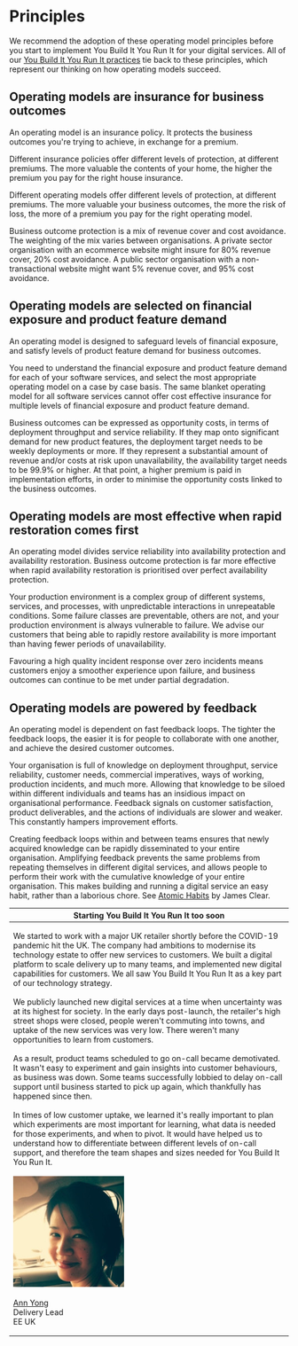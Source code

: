 # Principles

We recommend the adoption of these operating model principles before you start to implement You Build It You Run It for your digital services. All of our [You Build It You Run It practices](practices/) tie back to these principles, which represent our thinking on how operating models succeed.

## Operating models are insurance for business outcomes

An operating model is an insurance policy. It protects the business outcomes you're trying to achieve, in exchange for a premium.

Different insurance policies offer different levels of protection, at different premiums. The more valuable the contents of your home, the higher the premium you pay for the right house insurance.

Different operating models offer different levels of protection, at different premiums. The more valuable your business outcomes, the more the risk of loss, the more of a premium you pay for the right operating model.

Business outcome protection is a mix of revenue cover and cost avoidance. The weighting of the mix varies between organisations. A private sector organisation with an ecommerce website might insure for 80% revenue cover, 20% cost avoidance. A public sector organisation with a non-transactional website might want 5% revenue cover, and 95% cost avoidance.

## Operating models are selected on financial exposure and product feature demand

An operating model is designed to safeguard levels of financial exposure, and satisfy levels of product feature demand for business outcomes.

You need to understand the financial exposure and product feature demand for each of your software services, and select the most appropriate operating model on a case by case basis. The same blanket operating model for all software services cannot offer cost effective insurance for multiple levels of financial exposure and product feature demand.

Business outcomes can be expressed as opportunity costs, in terms of deployment throughput and service reliability. If they map onto significant demand for new product features, the deployment target needs to be weekly deployments or more. If they represent a substantial amount of revenue and/or costs at risk upon unavailability, the availability target needs to be 99.9% or higher. At that point, a higher premium is paid in implementation efforts, in order to minimise the opportunity costs linked to the business outcomes.

## Operating models are most effective when rapid restoration comes first

An operating model divides service reliability into availability protection and availability restoration. Business outcome protection is far more effective when rapid availability restoration is prioritised over perfect availability protection.

Your production environment is a complex group of different systems, services, and processes, with unpredictable interactions in unrepeatable conditions. Some failure classes are preventable, others are not, and your production environment is always vulnerable to failure. We advise our customers that being able to rapidly restore availability is more important than having fewer periods of unavailability.

Favouring a high quality incident response over zero incidents means customers enjoy a smoother experience upon failure, and business outcomes can continue to be met under partial degradation.

## Operating models are powered by feedback

An operating model is dependent on fast feedback loops. The tighter the feedback loops, the easier it is for people to collaborate with one another, and achieve the desired customer outcomes.

Your organisation is full of knowledge on deployment throughput, service reliability, customer needs, commercial imperatives, ways of working, production incidents, and much more. Allowing that knowledge to be siloed within different individuals and teams has an insidious impact on organisational performance. Feedback signals on customer satisfaction, product deliverables, and the actions of individuals are slower and weaker. This constantly hampers improvement efforts.

Creating feedback loops within and between teams ensures that newly acquired knowledge can be rapidly disseminated to your entire organisation. Amplifying feedback prevents the same problems from repeating themselves in different digital services, and allows people to perform their work with the cumulative knowledge of your entire organisation. This makes building and running a digital service an easy habit, rather than a laborious chore. See [Atomic Habits](https://www.amazon.com/Atomic-Habits-Proven-Build-Break/dp/0735211299) by James Clear.

| Starting You Build It You Run It too soon                                                                                                                                                                                                                                                                                                                                                                                                                                                                                                                                                                                                                                                                                                                                                                                                                                                                                                                                                                                                                                                                                                                                                                                                                                                                                                                                                                                                                                                                                                                                                                                                      |
| ---------------------------------------------------------------------------------------------------------------------------------------------------------------------------------------------------------------------------------------------------------------------------------------------------------------------------------------------------------------------------------------------------------------------------------------------------------------------------------------------------------------------------------------------------------------------------------------------------------------------------------------------------------------------------------------------------------------------------------------------------------------------------------------------------------------------------------------------------------------------------------------------------------------------------------------------------------------------------------------------------------------------------------------------------------------------------------------------------------------------------------------------------------------------------------------------------------------------------------------------------------------------------------------------------------------------------------------------------------------------------------------------------------------------------------------------------------------------------------------------------------------------------------------------------------------------------------------------------------------------------------------------- |
| <p>We started to work with a major UK retailer shortly before the COVID-19 pandemic hit the UK. The company had ambitions to modernise its technology estate to offer new services to customers. We built a digital platform to scale delivery up to many teams, and implemented new digital capabilities for customers. We all saw You Build It You Run It as a key part of our technology strategy.<br><br>We publicly launched new digital services at a time when uncertainty was at its highest for society. In the early days post-launch, the retailer's high street shops were closed, people weren't commuting into towns, and uptake of the new services was very low. There weren't many opportunities to learn from customers.<br><br>As a result, product teams scheduled to go on-call became demotivated. It wasn't easy to experiment and gain insights into customer behaviours, as business was down. Some teams successfully lobbied to delay on-call support until business started to pick up again, which thankfully has happened since then.<br><br>In times of low customer uptake, we learned it's really important to plan which experiments are most important for learning, what data is needed for those experiments, and when to pivot. It would have helped us to understand how to differentiate between different levels of on-call support, and therefore the team shapes and sizes needed for You Build It You Run It.<br><br><img src=".gitbook/assets/principles/ann-yong.jpg" alt="Ann Yong"><br><br><a href="https://www.linkedin.com/in/ann-yong-a2378724/">Ann Yong</a><br>Delivery Lead<br>EE UK</p> |
